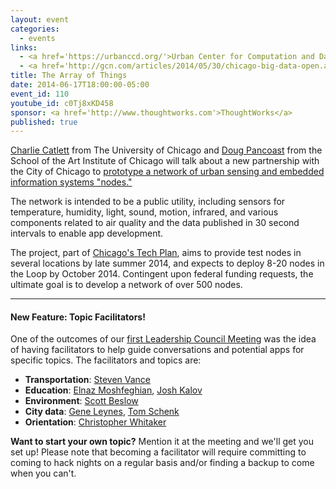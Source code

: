 ```yaml
---
layout: event
categories: 
  - events
links:
  - <a href='https://urbanccd.org/'>Urban Center for Computation and Data</a>
  - <a href='http://gcn.com/articles/2014/05/30/chicago-big-data-open.aspx'>Chicago readies the next-generation big data network</a>
title: The Array of Things
date: 2014-06-17T18:00:00-05:00
event_id: 110
youtube_id: c0Tj8xKD458
sponsor: <a href='http://www.thoughtworks.com'>ThoughtWorks</a>
published: true
---
```


[Charlie Catlett](http://en.wikipedia.org/wiki/Charlie_Catlett) from The University of Chicago and [Doug Pancoast](http://www.saic.edu/profiles/faculty/douglaspancoast/) from the School of the Art Institute of Chicago will talk about a new partnership with the City of Chicago to [prototype a network of urban sensing and embedded information systems "nodes."](http://gcn.com/articles/2014/05/30/chicago-big-data-open.aspx)  

The network is intended to be a public utility, including sensors for temperature, humidity, light, sound, motion, infrared, and various components related to air quality and the data published in 30 second intervals to enable app development.  

The project, part of [Chicago's Tech Plan](http://techplan.cityofchicago.org/initiatives-by-strategy/next-generation-infrastructure/initiative-3/), aims to provide test nodes in several locations by late summer 2014, and expects to deploy 8-20 nodes in the Loop by October 2014.  Contingent upon federal funding requests, the ultimate goal is to develop a network of over 500 nodes.

---

#### New Feature: Topic Facilitators!

One of the outcomes of our [first Leadership Council Meeting](https://docs.google.com/document/d/1Q59-f1tEv2mep_GABc5XWy2X_5KA_RTWFm1R75tlAuw/edit) was the idea of having facilitators to help guide conversations and potential apps for specific topics. The facilitators and topics are:

* __Transportation__: [Steven Vance](https://twitter.com/stevevance)
* __Education__: [Elnaz Moshfeghian](https://twitter.com/elnazem), [Josh Kalov](https://twitter.com/shua123)
* __Environment__: [Scott Beslow](https://twitter.com/sbeslow)
* __City data__: [Gene Leynes](https://twitter.com/Geneorama), [Tom Schenk](https://twitter.com/tomschenkjr)
* __Orientation__: [Christopher Whitaker](https://twitter.com/CivicWhitaker)

__Want to start your own topic?__ Mention it at the meeting and we'll get you set up! Please note that becoming a facilitator will require committing to coming to hack nights on a regular basis and/or finding a backup to come when you can't.